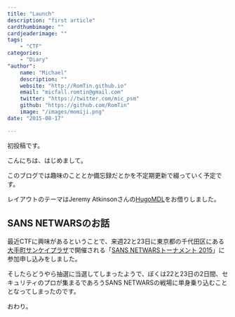 ```yaml
---
title: "Launch"
description: "first article"
cardthumbimage: ""
cardjeaderimage: ""
tags:
    - "CTF"
categories:
    - "Diary"
"author":
    name: "Michael"
    description: ""
    website: "http://RomTin.github.io"
    email: "micfall.romtin@gmail.com"
    twitter: "https://twitter.com/mic_psm"
    github: "https://github.com/RomTin"
    image: "/images/momiji.png"
date: "2015-08-17"

---
```


初投稿です。

こんにちは、はじめまして。

このブログでは趣味のこととか備忘録だとかを不定期更新で綴っていく予定です。

<!--more-->

レイアウトのテーマはJeremy Atkinsonさんの[HugoMDL](https://github.com/jchatkinson/HugoMDL "HugoMDL")をお借りしました。

## SANS NETWARSのお話

最近CTFに興味があるということで、来週22と23日に東京都の千代田区にある[大手町サンケイプラザ](http://www.s-plaza.com/access/index.html "s-plaza")で開催される「[SANS NETWARSトーナメント 2015](http://www.nri-secure.co.jp/event/2015/netwars.html "sans-netwars15")」に参加申し込みをしました。

そしたらどうやら抽選に当選してしまったようで、ぼくは22と23日の2日間、セキュリティのプロが集まるであろうSANS NETWARSの戦場に単身乗り込むこととなってしまったのです。

おわり。
